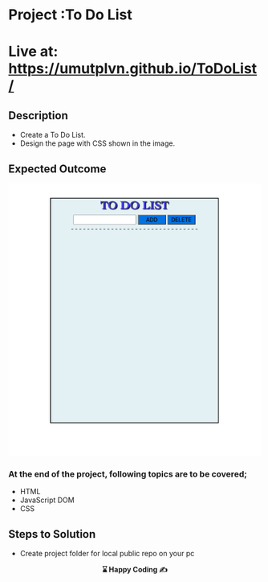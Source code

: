  # Project :To Do List

# Live at:  https://umutplvn.github.io/ToDoList/

## Description
- Create a To Do List.
- Design the page with CSS shown in the image.

## Expected Outcome

![Vowels](.//toDoList.png)

### At the end of the project, following topics are to be covered;

- HTML 
- JavaScript DOM
- CSS

## Steps to Solution
  
- Create project folder for local public repo on your pc



<p align="center"><strong> ⌛ Happy Coding  ✍</strong> </p>
